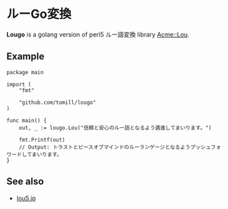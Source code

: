 # ルーGo変換

**Lougo** is a golang version of perl5 ルー語変換 library [Acme::Lou](https://metacpan.org/pod/Acme::Lou).

## Example

```
package main

import (
	"fmt"

	"github.com/tomill/lougo"
)

func main() {
	out, _ := lougo.Lou("信頼と安心のルー語となるよう邁進してまいります。")

	fmt.Printf(out)
	// Output: トラストとピースオブマインドのルーランゲージとなるようプッシュフォワードしてまいります。
}
```

## See also

* [lou5.jp](https://lou5.jp)
